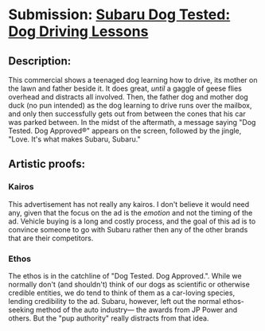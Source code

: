 # Submission: [Subaru Dog Tested: Dog Driving Lessons](https://youtu.be/Jl-CzC2HLKo)

## Description: 
This commercial shows a teenaged dog learning how to drive, its mother on the lawn and father beside it. It does great, *until* a gaggle of geese flies overhead and distracts all involved. Then, the father dog and mother dog duck (no pun intended) as the dog learning to drive runs over the mailbox, and only then successfully gets out from between the cones that his car was parked between. In the midst of the aftermath, a message saying "Dog Tested. Dog Approved®" appears on the screen, followed by the jingle, "Love. It's what makes Subaru, Subaru."

## Artistic proofs:
### Kairos
This advertisement has not really any kairos. I don't believe it would need any, given that the focus on the ad is the *emotion* and not the timing of the ad. Vehicle buying is a long and costly process, and the goal of this ad is to convince someone to go with Subaru rather then any of the other brands that are their competitors.
### Ethos
The ethos is in the catchline of "Dog Tested. Dog Approved.". While we normally don't (and shouldn't) think of our dogs as scientific or otherwise credible entities, we do tend to think of them as a car-loving species, lending credibility to the ad. Subaru, however, left out the normal ethos-seeking method of the auto industry— the awards from JP Power and others. But the "pup authority" really distracts from that idea.
 